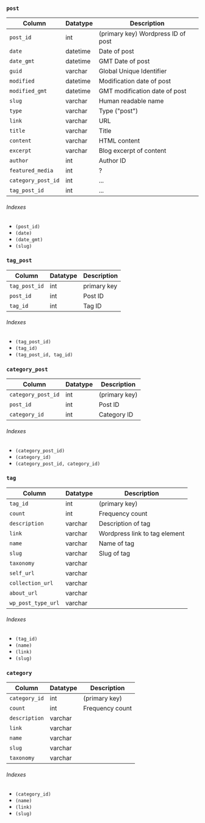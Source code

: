 
### `post`

| Column | Datatype | Description |
|--------|----------|-------------|
| `post_id` | int | (primary key) Wordpress ID of post |
| `date` | datetime | Date of post |
| `date_gmt` | datetime | GMT Date of post |
| `guid` | varchar | Global Unique Identifier |
| `modified` | datetime | Modification date of post |
| `modified_gmt` | datetime | GMT modification date of post |
| `slug` | varchar | Human readable name |
| `type` | varchar | Type ("post") |
| `link` | varchar | URL |
| `title` | varchar | Title |
| `content` | varchar | HTML content |
| `excerpt` | varchar | Blog excerpt of content |
| `author` | int | Author ID |
| `featured_media` | int | ? |
| `category_post_id` | int | ... |
| `tag_post_id` | int | ... |

###### Indexes

* `(post_id)`
* `(date)`
* `(date_gmt)`
* `(slug)`

### `tag_post`

| Column | Datatype | Description |
|--------|----------|-------------|
| `tag_post_id` | int | primary key |
| `post_id` |  int | Post ID |
| `tag_id` | int | Tag ID |

###### Indexes

* `(tag_post_id)`
* `(tag_id)`
* `(tag_post_id, tag_id)`

### `category_post`

| Column | Datatype | Description |
|--------|----------|-------------|
| `category_post_id` | int | (primary key) |
| `post_id` | int | Post ID |
| `category_id` | int  | Category ID |

###### Indexes

* `(category_post_id)`
* `(category_id)`
* `(category_post_id, category_id)`

### `tag`

| Column | Datatype | Description |
|--------|----------|-------------|
| `tag_id` | int | (primary key) |
| `count` | int | Frequency count |
| `description` | varchar | Description of tag |
| `link` | varchar | Wordpress link to tag element |
| `name` | varchar | Name of tag |
| `slug` | varchar | Slug of tag |
| `taxonomy` | varchar |  |
| `self_url` | varchar |  |
| `collection_url` | varchar |  |
| `about_url` | varchar | |
| `wp_post_type_url` | varchar | |

###### Indexes

* `(tag_id)`
* `(name)`
* `(link)`
* `(slug)`

### `category`

| Column | Datatype | Description |
|--------|----------|-------------|
| `category_id` | int | (primary key) |
| `count` | int | Frequency count |
| `description` | varchar | |
| `link` | varchar | |
| `name` | varchar | |
| `slug` | varchar | |
| `taxonomy` | varchar | |

###### Indexes

* `(category_id)`
* `(name)`
* `(link)`
* `(slug)`


